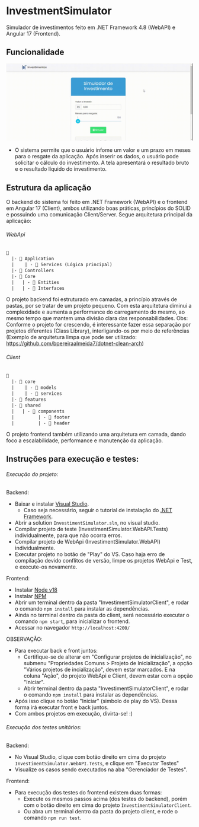 # InvestmentSimulator
Simulador de investimentos feito em .NET Framework 4.8 (WebAPI) e Angular 17 (Frontend).

## Funcionalidade
![](screen.gif)

* O sistema permite que o usuário infome um valor e um prazo em meses para o resgate da aplicação. Após inserir os dados, o usuário pode solicitar o cálculo do investimento. A tela apresentará o resultado bruto e o resultado líquido do investimento.

## Estrutura da aplicação

O backend do sistema foi feito em .NET Framework (WebAPI) e o frontend em Angular 17 (Client), ambos utilizando boas práticas, princípios do SOLID e possuindo uma comunicação Client/Server. Segue arquitetura principal da aplicação:

###### WebApi
```
📁 
  |- 📁 Application
  |    | - 📁 Services (Lógica principal)
  |- 📁 Controllers
  |- 📁 Core
  |   | - 📁 Entities
  |   | - 📁 Interfaces
```
O projeto backend foi estruturado em camadas, a princípio através de pastas, por se tratar de um projeto pequeno. Com esta arquitetura diminui a complexidade e aumenta a performance do carregamento do mesmo, ao mesmo tempo que mantem uma divisão clara das responsabilidades. Obs: Conforme o projeto for crescendo, é interessante fazer essa separação por projetos diferentes (Class Library), interligando-os por meio de referências (Exemplo de arquitetura limpa que pode ser utilizado: https://github.com/bpereiraalmeida7/dotnet-clean-arch)

###### Client
```
📁 
  |- 📁 core
  |    | - 📁 models
  |    | - 📁 services
  |- 📁 features
  |- 📁 shared
  |   | - 📁 components
  |         | - 📁 footer
  |         | - 📁 header
```
O projeto frontend também utilizando uma arquitetura em camada, dando foco a escalabilidade, performance e manutenção da aplicação.

## Instruções para execução e testes:

###### Execução do projeto:

Backend:

* Baixar e instalar [Visual Studio](https://visualstudio.microsoft.com/pt-br/downloads/).
    *  Caso seja necessário, seguir o tutorial de instalação do [.NET Framework](https://learn.microsoft.com/pt-br/dotnet/framework/).
*  Abrir a solution `InvestimentSimulator.sln`, no visual studio.
*  Compilar projeto de teste (InvestimentSimulator.WebAPI.Tests) individualmente, para que não ocorra erros.
*  Compilar projeto de WebApi (InvestimentSimulator.WebAPI) individualmente.
*  Executar projeto no botão de "Play" do VS. Caso haja erro de compilação devido conflitos de versão, limpe os projetos WebApi e Test, e execute-os novamente. 

Frontend:

*  Instalar [Node v18](https://nodejs.org/en/download)
*  Instalar [NPM](https://angular.io/guide/setup-local#prerequisites)
*  Abrir um terminal dentro da pasta "InvestimentSimulatorClient", e rodar o comando `npm install` para instalar as dependências.
*  Ainda no terminal dentro da pasta do client, será necessário executar o comando `npm start`, para inicializar o frontend.
*  Acessar no navegador `http://localhost:4200/`

OBSERVAÇÃO:

* Para executar back e front juntos:
  * Certifique-se de alterar em "Configurar projetos de inicialização", no submenu "Propriedades Comuns > Projeto de Inicialização", a opção "Vários projetos de incialização", devem estar marcados. E na coluna "Ação", do projeto WebApi e Client, devem estar com a opção "Iniciar".
  * Abrir terminal dentro da pasta "InvestimentSimulatorClient", e rodar o comando `npm install` para instalar as dependências.
* Após isso clique no botão "Iniciar" (simbolo de play do VS). Dessa forma irá executar front e back juntos.
* Com ambos projetos em execução, divirta-se! :)

###### Execução dos testes unitários:

Backend:

* No Visual Studio, clique com botão direito em cima do projeto `InvestimentSimulator.WebAPI.Tests`, e clique em "Executar Testes"
* Visualize os casos sendo executados na aba "Gerenciador de Testes".

Frontend:

* Para execução dos testes do frontend existem duas formas:
  * Execute os mesmos passos acima (dos testes do backend), porém com o botão direito em cima do projeto `InvestimentSimulatorClient`.
  * Ou abra um terminal dentro da pasta do projeto client, e rode o comando `npm run test`.

  

